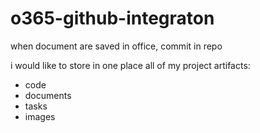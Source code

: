 # o365-github-integraton
when document are saved in office, commit in repo

i would like to store in one place all of my project artifacts:
- code
- documents
- tasks
- images
